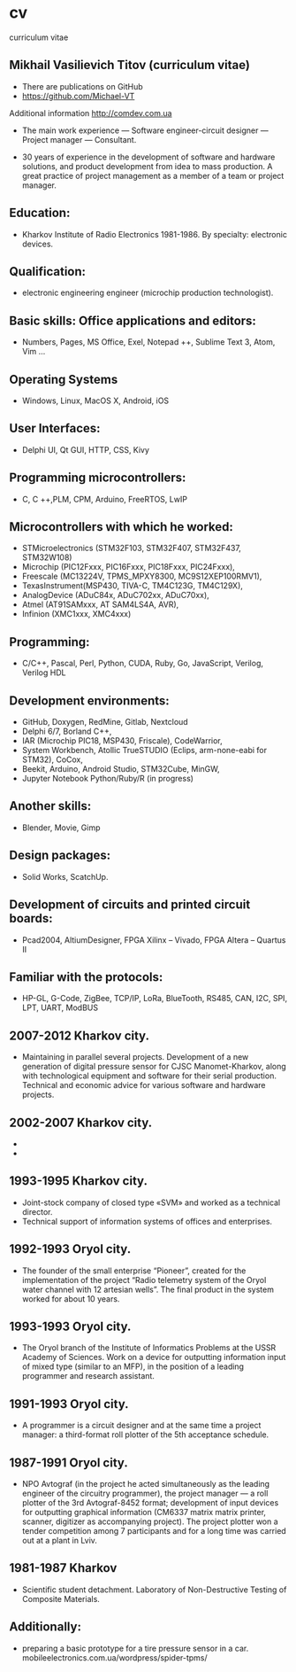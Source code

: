 # cv
curriculum vitae

## Mikhail Vasilievich Titov (curriculum vitae)


- There are publications on GitHub
- https://github.com/Michael-VT

Additional information http://comdev.com.ua

- The main work experience — Software engineer-circuit designer — Project manager — Consultant.

- 30 years of experience in the development of software and hardware solutions, and product development from idea to mass production. A great practice of project management as a member of a team or project manager.

## Education:
- Kharkov Institute of Radio Electronics 1981-1986. By specialty: electronic devices.

## Qualification:
- electronic engineering engineer (microchip production technologist).

## Basic skills: Office applications and editors:
- Numbers, Pages, MS Office, Exel, Notepad ++, Sublime Text 3, Atom, Vim …

## Operating Systems
- Windows, Linux, MacOS X, Android, iOS

## User Interfaces:
- Delphi UI, Qt GUI, HTTP, CSS, Kivy

## Programming microcontrollers:
- C, C ++,PLM, CPM, Arduino, FreeRTOS, LwIP

## Microcontrollers with which he worked:
- STMicroelectronics (STM32F103, STM32F407, STM32F437, STM32W108)
- Microchip (PIC12Fxxx, PIC16Fxxx, PIC18Fxxx, PIC24Fxxx),
- Freescale (MC13224V, TPMS_MPXY8300, MC9S12XEP100RMV1),
- TexasInstrument(MSP430, TIVA-C, TM4C123G, TM4C129X),
- AnalogDevice (ADuC84x, ADuC702xx, ADuC70xx),
- Atmel (AT91SAMxxx, AT SAM4LS4A, AVR),
- Infinion (XMC1xxx, XMC4xxx)

## Programming:
- C/C++, Pascal, Perl, Python, CUDA, Ruby, Go, JavaScript, Verilog, Verilog HDL

## Development environments:
- GitHub, Doxygen, RedMine, Gitlab, Nextcloud
- Delphi 6/7, Borland C++,
- IAR (Microchip PIC18, MSP430, Friscale), CodeWarrior,
- System Workbench, Atollic TrueSTUDIO (Eclips, arm-none-eabi for STM32), CoCox,
- Beekit, Arduino, Android Studio, STM32Cube, MinGW,
- Jupyter Notebook Python/Ruby/R (in progress)

## Another skills:
- Blender, Movie, Gimp
## Design packages:
- Solid Works, ScatchUp.
## Development of circuits and printed circuit boards:
- Pcad2004, AltiumDesigner, FPGA Xilinx – Vivado, FPGA Altera – Quartus II
## Familiar with the protocols:
- HP-GL, G-Code, ZigBee, TCP/IP, LoRa, BlueTooth, RS485, CAN, I2C, SPI, LPT, UART, ModBUS

## 2007-2012 Kharkov city.
- Maintaining in parallel several projects. Development of a new generation of digital pressure sensor for CJSC Manomet-Kharkov, along with technological equipment and software for their serial production. Technical and economic advice for various software and hardware projects.

## 2002-2007 Kharkov city.
- [JSC «Manometer-Kharkov», a systems engineer — programmer. Leading developer of electronic — software stuffing digital pressure sensor Pressure sensors «Safir»]:https://manometr-harkov.uaprom.net/p255058-datchiki-davleniya-safir.html
- [pressure sensors «Safir M» and a specialized power supply «Safir».]:https://manometr-harkov.uaprom.net/p587812-bloki-pitaniya-datchikov.html

## 1993-1995 Kharkov city.
- Joint-stock company of closed type «SVM» and worked as a technical director.
- Technical support of information systems of offices and enterprises.

## 1992-1993 Oryol city.
- The founder of the small enterprise “Pioneer”, created for the implementation of the project
“Radio telemetry system of the Oryol water channel with 12 artesian wells”.
The final product in the system worked for about 10 years.

## 1993-1993 Oryol city.
- The Oryol branch of the Institute of Informatics Problems at the USSR Academy of Sciences. Work on a device for outputting information input of mixed type (similar to an MFP), in the position of a leading programmer and research assistant.

## 1991-1993 Oryol city.
- A programmer is a circuit designer and at the same time a project manager: a third-format roll plotter of the 5th acceptance schedule.

## 1987-1991 Oryol city.
- NPO Avtograf (in the project he acted simultaneously as the leading engineer of the circuitry programmer), the project manager — a roll plotter of the 3rd Avtograf-8452 format; development of input devices for outputting graphical information (CM6337 matrix matrix printer, scanner, digitizer as accompanying project). The project plotter won a tender competition among 7 participants and for a long time was carried out at a plant in Lviv.

## 1981-1987 Kharkov
- Scientific student detachment. Laboratory of Non-Destructive Testing of Composite Materials.

## Additionally:
- preparing a basic prototype for a tire pressure sensor in a car.
mobileelectronics.com.ua/wordpress/spider-tpms/



